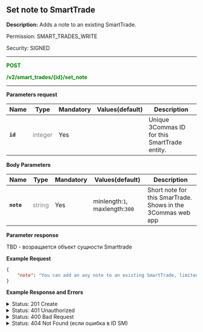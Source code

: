 ## Set note to SmartTrade

**Description:** Adds a note to an existing SmartTrade.


Permission: SMART_TRADES_WRITE

Security: SIGNED

-------- 

<mark style="color:green;background-color:white"> **POST**

<mark style="color:green;background-color:white"> **/v2/smart_trades/{id}/set_note**

-------- 


**Parameters request**

| Name | Type |	Mandatory |	Values(default)	| Description|
|------|------|-----------|-----------------|------------|
| **`id`**  | <mark style="color:grey;background-color:white"> integer	| Yes |  | Unique 3Commas ID for this SmartTrade entity. |

**Body Parameters**

| Name | Type |	Mandatory |	Values(default)	| Description|
|------|------|-----------|-----------------|------------|
|**`note`**  | <mark style="color:grey;background-color:white"> string	| Yes | minlength:`1`, maxlength:`300` | Short note for this SmarTrade. Shows in the 3Commas web app |


**Parameter response**

TBD - возращается объект сущности Smarttrade

**Example Request**

```json
{
    "note": "You can add an any note to an existing SmartTrade, limited to 300 characters."
}
``` 


**Example Response and Errors** 

<details>

<summary>Status: 201 Create</summary>

```json
{
    "id": 30405728,
    "version": 2,
    "account": {
        "id": 32402783,
        "type": "binance_us",
        "name": "My Binance US",
        "market": "Binance US Spot",
        "link": "/accounts/32402783"
    },
    "pair": "USDT_DOGE",
    "instant": false,
    "status": {
        "type": "waiting_position",
        "basic_type": "waiting_position",
        "title": "Pending Position Opened"
    },
    "leverage": {
        "enabled": false
    },
    "position": {
        "type": "buy",
        "editable": false,
        "units": {
            "value": "15.0",
            "editable": false
        },
        "price": {
            "value": "0.10664",
            "value_without_commission": "0.10664",
            "editable": true
        },
        "total": {
            "value": "1.5996"
        },
        "order_type": "limit",
        "status": {
            "type": "order_placed",
            "basic_type": "order_placed",
            "title": "Placed"
        }
    },
    "take_profit": {
        "enabled": true,
        "price_type": "value",
        "steps": [
            {
                "id": 1006258048,
                "order_type": "limit",
                "editable": true,
                "units": {
                    "value": null
                },
                "price": {
                    "type": "last",
                    "value": "0.11731",
                    "percent": null
                },
                "volume": "100.0",
                "total": null,
                "trailing": {
                    "enabled": false,
                    "percent": null
                },
                "status": {
                    "type": "idle",
                    "basic_type": "idle",
                    "title": "Pending"
                },
                "data": {
                    "cancelable": true,
                    "panic_sell_available": false
                },
                "position": 1
            }
        ]
    },
    "stop_loss": {
        "enabled": true,
        "price_type": "value",
        "breakeven": false,
        "order_type": "market",
        "editable": true,
        "price": {
            "value": null,
            "percent": null
        },
        "conditional": {
            "price": {
                "value": "0.1013",
                "type": "last",
                "percent": null
            },
            "trailing": {
                "enabled": false,
                "percent": null
            }
        },
        "timeout": {
            "enabled": false,
            "value": null
        },
        "status": {
            "type": "idle",
            "basic_type": "idle",
            "title": "Pending"
        }
    },
    "reduce_funds": {
        "steps": []
    },
    "market_close": {},
    "note": "You can leave an important note to an existing SmartTrade. The note should not contain more than 300 characters. It allows the user to leave a note of any nature on SmartTrade.",
    "note_raw": "You can leave an important note to an existing SmartTrade. The note should not contain more than 300 characters. It allows the user to leave a note of any nature on SmartTrade.",
    "skip_enter_step": false,
    "data": {
        "editable": true,
        "current_price": {
            "bid": "0.10713",
            "ask": "0.10726",
            "last": "0.10726",
            "quote_volume": "212795.59182",
            "day_change_percent": "1.861"
        },
        "target_price_type": "price",
        "orderbook_price_currency": "USDT",
        "base_order_finished": true,
        "missing_funds_to_close": "0.0",
        "liquidation_price": null,
        "average_enter_price": null,
        "average_close_price": null,
        "average_enter_price_without_commission": null,
        "average_close_price_without_commission": null,
        "panic_sell_available": false,
        "add_funds_available": true,
        "reduce_funds_available": false,
        "force_start_available": true,
        "force_process_available": true,
        "cancel_available": true,
        "finished": false,
        "base_position_step_finished": false,
        "entered_amount": "0.0",
        "entered_total": "0.0",
        "closed_amount": "0.0",
        "closed_total": "0.0",
        "commission": 0.001,
        "created_at": "2024-08-12T16:24:38.360Z",
        "updated_at": "2024-08-12T16:37:11.480Z",
        "type": "smart_trade"
    },
    "profit": {
        "volume": null,
        "usd": null,
        "percent": "0.0",
        "roe": null
    },
    "margin": {
        "amount": null,
        "total": null
    },
    "is_position_not_filled": true
}

{
    "error": "signature_invalid",
    "error_description": "Provided signature is invalid"
}

{
    "error": "record_invalid",
    "error_description": "Invalid parameters",
    "error_attributes": {
        "note": [
            "too long. Max is 300 symbols"
        ]
    }
}

{
    "error": "Not found",
    "error_description": "Smart Trade not found"
}

```

</details>

<details>

<summary>Status: 401 Unauthorized</summary>

```json
{
    "error": "signature_invalid",
    "error_description": "Provided signature is invalid"
}
```
</details>

<details>

<summary>Status: 400 Bad Request</summary>

```json
{
    "error": "record_invalid",
    "error_description": "Invalid parameters",
    "error_attributes": {
        "note": [
            "too long. Max is 300 symbols"
        ]
    }
}
```
</details>
<details>

<summary>Status: 404 Not Found (если ошибка в ID SM)</summary>

```json
{
    "error": "Not found",
    "error_description": "Smart Trade not found"
}
```
</details>